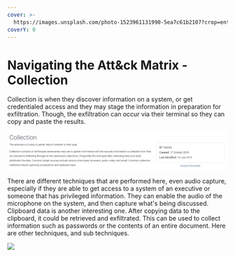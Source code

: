 ```yaml
---
cover: >-
  https://images.unsplash.com/photo-1523961131990-5ea7c61b2107?crop=entropy&cs=srgb&fm=jpg&ixid=MnwxOTcwMjR8MHwxfHNlYXJjaHw2fHx0ZWNofGVufDB8fHx8MTY0NjY4ODE2Ng&ixlib=rb-1.2.1&q=85
coverY: 0
---
```


# Navigating the Att\&ck Matrix - Collection

Collection is when they discover information on a system, or get credentialed access and they may stage the information in preparation for exfiltration.  Though, the exfiltration can occur via their terminal so they can copy and paste the results.&#x20;

![](../../.gitbook/assets/collection.PNG)

There are different techniques that are performed here, even audio capture, especially if they are able to get access to a system of an executive or someone that has privileged information. They can enable the audio of the microphone on the system, and then capture what's being discussed. Clipboard data is another interesting one. After copying data to the clipboard, it could be retrieved and exfiltrated. This can be used to collect information such as passwords or the contents of an entire document. Here are other techniques, and sub techniques.&#x20;

![](../../.gitbook/assets/collection\_techniques.PNG)
